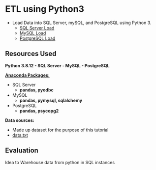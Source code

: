 # ETL using Python3
* Load Data into SQL Server, mySQL, and PostgreSQL using Python 3. 
    * [SQL Server Load](Code/ETL_SQLServer.ipynb)
    * [MySQL Load](Code/ETL_MySQL.ipynb)
    * [PostgreSQL Load](Code/ETL_PostgreSQL.ipynb)

## Resources Used
**Python 3.8.12  - SQL Server  - MySQL - PostgreSQL** 

[**Anaconda Packages:**](requirements.txt)
* SQL Server
    * **pandas, pyodbc**
* MySQL
    * **pandas, pymysql, sqlalchemy**
* PostgreSQL
    * **pandas, psycopg2**  

**Data sources:**
* Made up dataset for the purpose of this tutorial 
* [data.txt](Data/data.txt) 


## Evaluation 
Idea to Warehouse data from python in SQL instances

